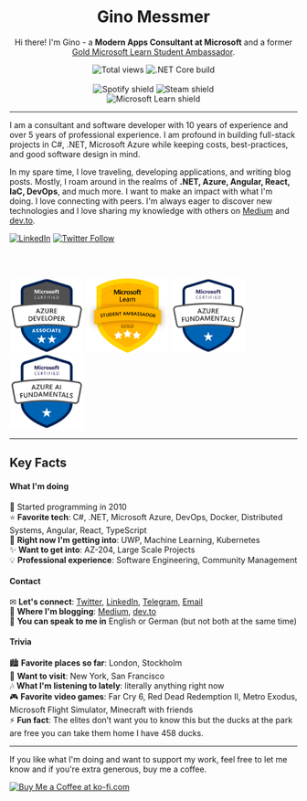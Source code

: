 
<h1 align="center">Gino Messmer</h1>
<p align="center">Hi there! I'm Gino - a <b>Modern Apps Consultant at Microsoft</b> and a former <a href="https://studentambassadors.microsoft.com/en-US/profile/100985">Gold Microsoft Learn Student Ambassador</a>.</p>
<p align="center">
  <img src="https://ginomessmer-readme.azurewebsites.net/api/shields/hits?code=kcGyVPt0yNREOnxuOv0/2paiVOKfzw/gc/aJT6mD6mT3RLb83yGa4Q==" alt="Total views"> 
  <img src="https://github.com/ginomessmer/ginomessmer/workflows/.NET%20Core/badge.svg" alt=".NET Core build"> 
  <br><br>
  
  <img src="https://ginomessmerreadme.blob.core.windows.net/shields/spotify.svg" alt="Spotify shield">
  <img src="https://ginomessmerreadme.blob.core.windows.net/shields/steam.svg" alt="Steam shield">
  <br>
  
  <img src="https://ginomessmerreadme.blob.core.windows.net/shields/ms_learn.svg" alt="Microsoft Learn shield">
</p>

---

I am a consultant and software developer with 10 years of experience and over 5 years of professional experience. I am profound in building full-stack projects in C#, .NET, Microsoft Azure while keeping costs, best-practices, and good software design in mind.

In my spare time, I love traveling, developing applications, and writing blog posts. Mostly, I roam around in the realms of **.NET, Azure, Angular, React, IaC, DevOps**, and much more. I want to make an impact with what I'm doing. I love connecting with peers. I'm always eager to discover new technologies and I love sharing my knowledge with others on [Medium](https://medium.com/@ginomessmer) and [dev.to](https://dev.to/ginomessmer).

[![LinkedIn](https://img.shields.io/badge/LinkedIn--blue?logo=linkedin&style=social)](https://www.linkedin.com/in/ginomessmer/)
[![Twitter Follow](https://img.shields.io/twitter/follow/ginomessmer?style=social)](https://twitter.com/ginomessmer)

<br><br>

<a href="https://www.credly.com/earner/earned/badge/589f2763-be23-4537-b9b6-b071f0d20f3f"><img src="assets/badges/azure-developer-associate.png" height="130px" width="auto" alt="Microsoft Azure Developer Associate (AZ-204) Certification badge" /></a>
<a href="https://studentambassadors.microsoft.com/en-US/profile/100985"><img src="assets/badges/mlsa_gold.png" height="130px" width="auto" alt="Microsoft Learn Student Ambassador badge" /></a>
<a href="https://www.youracclaim.com/badges/9c3bae1f-506c-4c1d-821a-5c1f4a6eed9f"><img src="assets/badges/microsoft-certified-azure-fundamentals.png" height="130px" width="auto" alt="Microsoft Azure Fundamentals (AZ-900) Certification badge" /></a>
<a href="https://www.youracclaim.com/badges/4f87848c-658d-4494-9bb8-7d984f46588c"><img src="assets/badges/microsoft-certified-azure-fundamentals-ai.png" height="130px" width="auto" alt="Microsoft Azure AI Fundamentals (AZ-900) Certification badge" /></a>

---

## Key Facts
#### What I'm doing
💫 Started programming in 2010  
⭐ **Favorite tech**: C#, .NET, Microsoft Azure, DevOps, Docker, Distributed Systems, Angular, React, TypeScript   
🌟 **Right now I'm getting into**: UWP, Machine Learning, Kubernetes  
✨ **Want to get into**: AZ-204, Large Scale Projects  
💡 **Professional experience**: Software Engineering, Community Management

#### Contact
✉ **Let's connect**: [Twitter](https://twitter.com/ginomessmer), [LinkedIn](https://www.linkedin.com/in/ginomessmer/), [Telegram](https://t.me/ginomessmer), [Email](mailto:gino@messmerized.de)  
📝 **Where I'm blogging**: [Medium](https://medium.com/@ginomessmer), [dev.to](https://dev.to/ginomessmer)  
🍻 **You can speak to me in** English or German (but not both at the same time)

#### Trivia
🏙 **Favorite places so far**: London, Stockholm  
🌆 **Want to visit**: New York, San Francisco  
🎶 **What I'm listening to lately**: literally anything right now  
🎮 **Favorite video games**: Far Cry 6, Red Dead Redemption II, Metro Exodus, Microsoft Flight Simulator, Minecraft with friends  
⚡ **Fun fact**: The elites don’t want you to know this but the ducks at the park are free you can take them home I have 458 ducks.

---

If you like what I'm doing and want to support my work, feel free to let me know and if you're extra generous, buy me a coffee.

<a href='https://ko-fi.com/P5P72WHKK' target='_blank'><img height='36' style='border:0px;height:36px;' src='https://cdn.ko-fi.com/cdn/kofi3.png?v=2' border='0' alt='Buy Me a Coffee at ko-fi.com' /></a>

<!--
**ginomessmer/ginomessmer** is a ✨ _special_ ✨ repository because its `README.md` (this file) appears on your GitHub profile.

Here are some ideas to get you started:

- 🔭 I’m currently working on ...
- 🌱 I’m currently learning ...
- 👯 I’m looking to collaborate on ...
- 🤔 I’m looking for help with ...
- 💬 Ask me about ...
- 📫 How to reach me: ...
- 😄 Pronouns: ...
- ⚡ Fun fact: ...
-->
